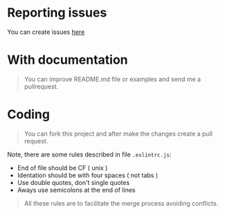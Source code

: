 
# Reporting issues 

You can create issues [here](https://github.com/edgardleal/require-vuejs/issues)

# With documentation
> You can improve README.md file or examples and send me a pullrequest. 

# Coding
> You can fork this project and after make the changes create a pull request.

Note, there are some rules described in file `.eslintrc.js`: 

 - End of file should be CF ( unix ) 
 - Identation should be with four spaces ( not tabs ) 
 - Use double quotes, don't single quotes 
 - Aways use semicolons at the end of lines 

> All these rules are to facilitate the merge process avoiding conflicts.
